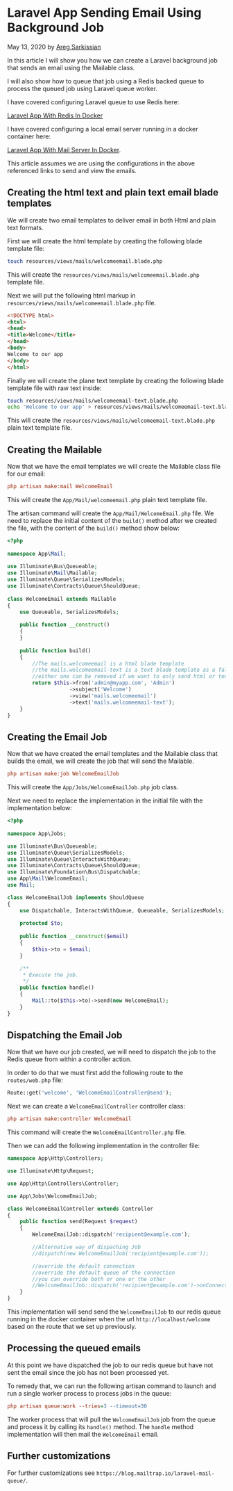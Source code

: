# Laravel App Sending Email Using Background Job

May 13, 2020 by [Areg Sarkissian](https://aregsar.com/about)

In this article I will show you how we can create a Laravel background job that sends an email using the Mailable class.

I will also show how to queue that job using a Redis backed queue to process the queued job using Laravel queue worker.

I have covered configuring Laravel queue to use Redis here:

[Laravel App With Redis In Docker](https://aregsar.com/blog/2020/laravel-app-with-redis-in-docker)

I have covered configuring a local email server running in a docker container here:

[Laravel App With Mail Server In Docker](https://aregsar.com/blog/2020/laravel-app-with-mail-server-in-docker).

This article assumes we are using the configurations in the above referenced links to send and view the emails.

## Creating the html text and plain text email blade templates

We will create two email templates to deliver email in both Html and plain text formats.

First we will create the html template by creating the following blade template file:

```bash
touch resources/views/mails/welcomeemail.blade.php
```

This will create the `resources/views/mails/welcomeemail.blade.php` template file.

Next we will put the following html markup in `resources/views/mails/welcomeemail.blade.php` file.

```html
<!DOCTYPE html>
<html>
<head>
<title>Welcome</title>
</head>
<body>
Welcome to our app
</body>
</html>
```

Finally we will create the plane text template by creating the following blade template file with raw text inside:

```bash
touch resources/views/mails/welcomeemail-text.blade.php
echo 'Welcome to our app' > resources/views/mails/welcomeemail-text.blade.php
```

This will create the `resources/views/mails/welcomeemail-text.blade.php` plain text template file.

## Creating the Mailable

Now that we have the email templates we will create the Mailable class file for our email:

```ini
php artisan make:mail WelcomeEmail
```

This will create the `App/Mail/welcomeemail.php` plain text template file.

The artisan command will create the `App/Mail/WelcomeEmail.php` file. We need to replace the initial content of the `build()` method after we created the file, with the content of the `build()` method show below:

```php
<?php
  
namespace App\Mail;
  
use Illuminate\Bus\Queueable;
use Illuminate\Mail\Mailable;
use Illuminate\Queue\SerializesModels;
use Illuminate\Contracts\Queue\ShouldQueue;
  
class WelcomeEmail extends Mailable
{
    use Queueable, SerializesModels;
  
    public function __construct()
    {
    }
  
    public function build()
    {
        //The mails.welcomeemail is a html blade template
        //the mails.welcomeemail-text is a text blade template as a fallback
        //either one can be removed if we want to only send html or text email
        return $this->from('admin@myapp.com', 'Admin')
                    ->subject('Welcome')
                    ->view('mails.welcomeemail')
                    ->text('mails.welcomeemail-text');
    }
}
```

## Creating the Email Job

Now that we have created the email templates and the Mailable class that builds the email, we will create the job that will send the Mailable.

```ini
php artisan make:job WelcomeEmailJob
```

This will create the `App/Jobs/WelcomeEmailJob.php` job class.

Next we need to replace the implementation in the initial file with the implementation below:

```php
<?php
  
namespace App\Jobs;

use Illuminate\Bus\Queueable;
use Illuminate\Queue\SerializesModels;
use Illuminate\Queue\InteractsWithQueue;
use Illuminate\Contracts\Queue\ShouldQueue;
use Illuminate\Foundation\Bus\Dispatchable;
use App\Mail\WelcomeEmail;
use Mail;

class WelcomeEmailJob implements ShouldQueue
{
    use Dispatchable, InteractsWithQueue, Queueable, SerializesModels;
  
    protected $to;
  
    public function __construct($email)
    {
        $this->to = $email;
    }

    /**
     * Execute the job.
     */
    public function handle()
    {
        Mail::to($this->to)->send(new WelcomeEmail);
    }
}
```

## Dispatching the Email Job

Now that we have our job created, we will need to dispatch the job to the Redis queue from within a controller action.

In order to do that we must first add the following route to the `routes/web.php` file:

```php
Route::get('welcome', 'WelcomeEmailController@send');
```

Next we can create a `WelcomeEmailController` controller class:

```ini
php artisan make:controller WelcomeEmail
```

This command will create the `WelcomeEmailController.php` file.

Then we can add the following implementation in the controller file:

```php
namespace App\Http\Controllers;

use Illuminate\Http\Request;

use App\Http\Controllers\Controller;

use App\Jobs\WelcomeEmailJob;

class WelcomeEmailController extends Controller
{
    public function send(Request $request)
    {
        WelcomeEmailJob::dispatch('recipient@example.com');

        //Alternative way of dispaching Job
        //dispatch(new WelcomeEmailJob('recipient@example.com'));

        //override the default connection
        //override the default queue of the connection
        //you can override both or one or the other
        //WelcomeEmailJob::dispatch('recipient@example.com')->onConnection('sqs')->onQueue('processing');
    }
}
```

This implementation will send send the `WelcomeEmailJob` to our redis queue running in the docker container when the url `http://localhost/welcome` based on the route that we set up previously.

## Processing the queued emails

At this point we have dispatched the job to our redis queue but have not sent the email since the job has not been processed yet.

To remedy that, we can run the following artisan command to launch and run a single worker process to process jobs in the queue:

```ini
php artisan queue:work --tries=3 --timeout=30
```

The worker process that will pull the `WelcomeEmailJob` job from the queue and process it by calling its `handle()` method. The `handle` method implementation will then mail the `WelcomeEmail` email.

## Further customizations

For further customizations see `https://blog.mailtrap.io/laravel-mail-queue/`.
